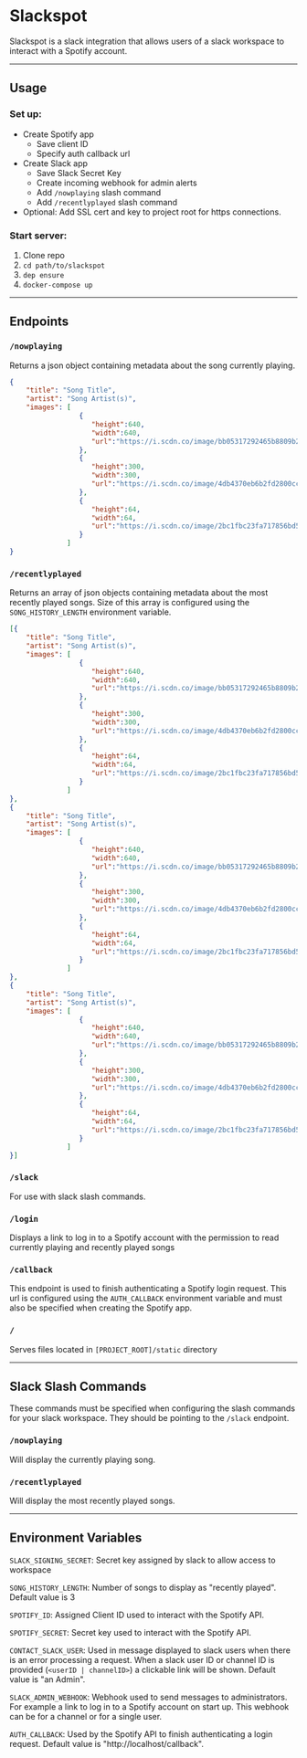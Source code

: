 # Slackspot 

Slackspot is a slack integration that allows users of a slack workspace to interact with a Spotify account. 

---
## Usage

### Set up:
* Create Spotify app
	* Save client ID
	* Specify auth callback url
* Create Slack app
	* Save Slack Secret Key
	* Create incoming webhook for admin alerts
	* Add `/nowplaying` slash command
	* Add `/recentlyplayed` slash command
* Optional: Add SSL cert and key to project root for https connections. 

### Start server:
1. Clone repo
2. `cd path/to/slackspot`
3. `dep ensure`
4. `docker-compose up`

---
## Endpoints 

### `/nowplaying`
Returns a json object containing metadata about the song currently playing. 
```json
{
	"title": "Song Title", 
	"artist": "Song Artist(s)", 
	"images": [ 
                 { 
                    "height":640,
                    "width":640,
                    "url":"https://i.scdn.co/image/bb05317292465b8809b29c00906c1a4b6a226194"
                 },
                 { 
                    "height":300,
                    "width":300,
                    "url":"https://i.scdn.co/image/4db4370eb6b2fd2800cc428879143dfc7866180c"
                 },
                 { 
                    "height":64,
                    "width":64,
                    "url":"https://i.scdn.co/image/2bc1fbc23fa717856bd5df9adc4dbf75ed76284f"
                 }
              ] 
} 
```

### `/recentlyplayed`
Returns an array of json objects containing metadata about the most recently played songs. Size of this array is configured using the `SONG_HISTORY_LENGTH` environment variable. 
```json
[{
	"title": "Song Title", 
	"artist": "Song Artist(s)", 
	"images": [ 
                 { 
                    "height":640,
                    "width":640,
                    "url":"https://i.scdn.co/image/bb05317292465b8809b29c00906c1a4b6a226194"
                 },
                 { 
                    "height":300,
                    "width":300,
                    "url":"https://i.scdn.co/image/4db4370eb6b2fd2800cc428879143dfc7866180c"
                 },
                 { 
                    "height":64,
                    "width":64,
                    "url":"https://i.scdn.co/image/2bc1fbc23fa717856bd5df9adc4dbf75ed76284f"
                 }
              ] 
}, 
{
	"title": "Song Title", 
	"artist": "Song Artist(s)", 
	"images": [ 
                 { 
                    "height":640,
                    "width":640,
                    "url":"https://i.scdn.co/image/bb05317292465b8809b29c00906c1a4b6a226194"
                 },
                 { 
                    "height":300,
                    "width":300,
                    "url":"https://i.scdn.co/image/4db4370eb6b2fd2800cc428879143dfc7866180c"
                 },
                 { 
                    "height":64,
                    "width":64,
                    "url":"https://i.scdn.co/image/2bc1fbc23fa717856bd5df9adc4dbf75ed76284f"
                 }
              ] 
}, 
{
	"title": "Song Title", 
	"artist": "Song Artist(s)", 
	"images": [ 
                 { 
                    "height":640,
                    "width":640,
                    "url":"https://i.scdn.co/image/bb05317292465b8809b29c00906c1a4b6a226194"
                 },
                 { 
                    "height":300,
                    "width":300,
                    "url":"https://i.scdn.co/image/4db4370eb6b2fd2800cc428879143dfc7866180c"
                 },
                 { 
                    "height":64,
                    "width":64,
                    "url":"https://i.scdn.co/image/2bc1fbc23fa717856bd5df9adc4dbf75ed76284f"
                 }
              ] 
}] 
```

### `/slack`
For use with slack slash commands. 

### `/login`
Displays a link to log in to a Spotify account with the permission to read currently playing and recently played songs

### `/callback`
This endpoint is used to finish authenticating a Spotify login request. This url is configured using the `AUTH_CALLBACK` environment variable and must also be specified when creating the Spotify app. 

### `/`
Serves files located in `[PROJECT_ROOT]/static` directory

---
## Slack Slash Commands
These commands must be specified when configuring the slash commands for your slack workspace. They should be pointing to the `/slack` endpoint. 

###  `/nowplaying`
Will display the currently playing song. 

### `/recentlyplayed`
Will display the most recently played songs. 

---
## Environment Variables
`SLACK_SIGNING_SECRET`: Secret key assigned by slack to allow access to workspace

`SONG_HISTORY_LENGTH`: Number of songs to display as "recently played". Default value is 3 

`SPOTIFY_ID`: Assigned Client ID used to interact with the Spotify API. 

`SPOTIFY_SECRET`: Secret key used to interact with the Spotify API.

`CONTACT_SLACK_USER`: Used in message displayed to slack users when there is an error processing a request. When a slack user ID or channel ID is provided (`<userID | channelID>`) a clickable link will be shown. Default value is "an Admin". 

`SLACK_ADMIN_WEBHOOK`: Webhook used to send messages to administrators. For example a link to log in to a Spotify account on start up. This webhook can be for a channel or for a single user.

`AUTH_CALLBACK`: Used by the Spotify API to finish authenticating a login request. Default value is "http://localhost/callback".